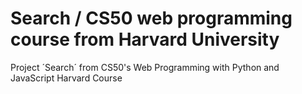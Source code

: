 # Search / CS50 web programming course from Harvard University
Project ´Search´ from CS50's Web Programming with Python and JavaScript Harvard Course 
